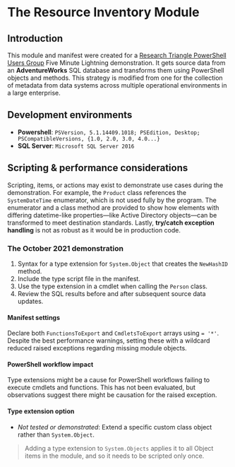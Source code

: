 # The Resource Inventory Module

## Introduction

This module and manifest were created for a [Research Triangle PowerShell Users Group](https://www.meetup.com/Research-Triangle-PowerShell-Users-Group/) Five Minute Lightning demonstration. It gets source data from an **AdventureWorks** SQL database and transforms them using PowerShell objects and methods. This strategy is modified from one for the collection of metadata from data systems across multiple operational environments in a large enterprise.

## Development environments

- **Powershell**: `PSVersion, 5.1.14409.1018; PSEdition, Desktop; PSCompatibleVersions, {1.0, 2.0, 3.0, 4.0...}`
- **SQL Server**: `Microsoft SQL Server 2016` 

## Scripting & performance considerations

Scripting, items, or actions may exist to demonstrate use cases during the demonstration. For example, the `Product` class references the `SystemDateTime` enumerator, which is not used fully by the program. The enumerator and a class method are provided to show how elements with differing datetime-like properties—like Active Directory objects—can be transformed to meet destination standards. Lastly, **try/catch exception handling** is not as robust as it would be in production code.

### The October 2021 demonstration

1. Syntax for a type extension for `System.Object` that creates the `NewHashID` method.
2. Include the type script file in the manifest.
3. Use the type extension in a cmdlet when calling the `Person` class.
4. Review the SQL results before and after subsequent source data updates.

#### Manifest settings

Declare both `FunctionsToExport` and `CmdletsToExport` arrays using `= '*'`. Despite the best performance warnings, setting these with a wildcard reduced raised exceptions regarding missing module objects.

#### PowerShell workflow impact

Type extensions might be a cause for PowerShell workflows failing to execute cmdlets and functions. This has not been evaluated, but observations suggest there might be causation for the raised exception.

#### Type extension option

- _Not tested or demonstrated_: Extend a specific custom class object rather than `System.Object`.

> Adding a type extension to `System.Objects` applies it to all Object items in the module, and so it needs to be scripted only once.

